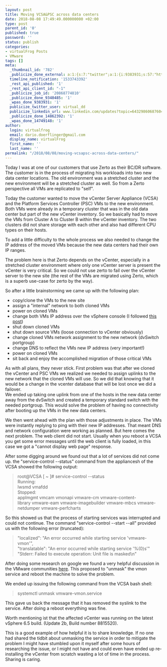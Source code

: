 ```yaml
---
layout: post
title: Moving VCSA&PSC across data centers
date: 2018-08-08 17:49:49.000000000 +02:00
type: post
parent_id: '0'
published: true
password: ''
status: publish
categories:
- virtualFrog Posts
- VMware
tags: []
meta:
  _thumbnail_id: '782'
  _publicize_done_external: a:1:{s:7:"twitter";a:1:{i:9383931;s:57:"https://twitter.com/virtual_dd/status/1027220374952574978";}}
  timeline_notification: '1533743392'
  _rest_api_published: '1'
  _rest_api_client_id: "-1"
  _publicize_job_id: '20868774810'
  _publicize_done_9340485: '1'
  _wpas_done_9383931: '1'
  publicize_twitter_user: virtual_dd
  publicize_linkedin_url: www.linkedin.com/updates?topic=6432986068760428544
  _publicize_done_14862392: '1'
  _wpas_done_14749148: '1'
author:
  login: virtualfrog
  email: dario.doerflinger@gmail.com
  display_name: virtualFrog
  first_name: ''
  last_name: ''
permalink: "/2018/08/08/moving-vcsapsc-across-data-centers/"
---
```

Today I was at one of our customers that use Zerto as their BC/DR software. The customer is in the process of migrating his workloads into two new data center locations. The old environment was a stretched cluster and the new environment will be a stretched cluster as well. So from a Zerto perspective all VMs are replicated to "self".

Today the customer wanted to move the vCenter Server Appliance (VCSA) and the Platform Services Controller (PSC) VMs to the new environment. <!--more-->Both VMs were already in a temporary cluster that was in the old data center but part of the new vCenter inventory. So we basically had to move the VMs from Cluster A to Cluster B within the vCenter inventory. The two clusters did not share storage with each other and also had different CPU types on their hosts.

To add a little difficulty to the whole process we also needed to change the IP address of the moved VMs because the new data centers had their own IP ranges.

The problem here is that Zerto depends on the vCenter, especially in a stretched cluster environment where only one vCenter server is present the vCenter is very critical. So we could not use zerto to fail over the vCenter server to the new site (the rest of the VMs are migrated using Zerto, which is a superb use-case for zerto by the way).

So after a little brainstorming we came up with the following plan:

- copy/clone the VMs to the new site
- assign a "internal" network to both cloned VMs
- power on cloned VMs
- change both VMs IP address over the vSphere console (I followed [this post](https://digitalkungfu.wordpress.com/2015/02/25/how-to-fix-vcsa-ip-settings-from-command-line/))
- shut down cloned VMs
- shut down source VMs (loose connection to vCenter obviously)
- change cloned VMs network assignment to the new network (dvSwitch portgroup)
- change DNS to reflect the VMs new IP address (very important!)
- power on cloned VMs
- sit back and enjoy the accomplished migration of those critical VMs

As with all plans, they never stick. First problem was that after we cloned the vCenter and PSC VMs we realized we needed to assign uplinks to the new network that the cloned VMs will use. So we did that knowing that it would be a change in the vcenter database that will be lost once we did a failover.  
We ended up taking one uplink from one of the hosts in the new data center away from the dvSwitch and created a temporary standard switch with the needed portgroup. This would solve the problem of having no connectivity after booting up the VMs in the new data centers.

We then went ahead with the plan with those adjustments in place. The VMs were instantly replying to ping with their new IP addresses. That meant DNS and network configuration were working as planned. But here comes the next problem. The web client did not start. Usually when you reboot a VCSA you get some error messages until the web client is fully loaded, in this case we got a "cannot display web page" response.

After some digging around we found out that a lot of services did not come up. the "service-control --status" command from the appliancesh of the VCSA showed the following output:

> root@VCSA [&nbsp;~&nbsp;]#&nbsp;service-control&nbsp;--status  
> Running:  
> lwsmd&nbsp;vmafdd  
> Stopped:  
> applmgmt&nbsp;vmcam&nbsp;vmonapi&nbsp;vmware-cm&nbsp;vmware-content-library&nbsp;vmware-eam&nbsp;vmware-imagebuilder&nbsp;vmware-mbcs&nbsp;vmware-netdumper&nbsp;vmware-perfcharts

So this showed us that the process of starting services was interrupted and could not continue. The command "service-control --start --all" provided us with the following error (truncated):

> "localized":&nbsp;"An&nbsp;error&nbsp;occurred&nbsp;while&nbsp;starting&nbsp;service&nbsp;'vmware-vmon'",  
> "translatable":&nbsp;"An&nbsp;error&nbsp;occurred&nbsp;while&nbsp;starting&nbsp;service&nbsp;'%(0)s'"  
> "Stderr:&nbsp;Failed&nbsp;to&nbsp;execute&nbsp;operation:&nbsp;Unit&nbsp;file&nbsp;is&nbsp;masked\n"

After doing some research on google we found a very helpful discussion in the VMware communities [here](https://communities.vmware.com/thread/563551). This proposed to "unmask" the vmon service and reboot the machine to solve the problem.

We ended up issuing the following command from the VCSA bash shell:

> systemctl unmask vmware-vmon.service

This gave us back the message that it has removed the syslink to the service. After doing a reboot everything was fine.

Worth mentioning ist that the affected vCenter was running on the latest vSphere 6.5 build. (Update 2b, Build number&nbsp;8815520).

This is a good example of how helpful it is to share knowledge. If no one had shared the tidbit about unmasking the service in order to mitigate the problem I might have stumbled upon it myself after some hours of researching the issue, or I might not have and could even have ended up re-installing the vCenter from scratch wasting a lot of time in the process. Sharing is caring.

